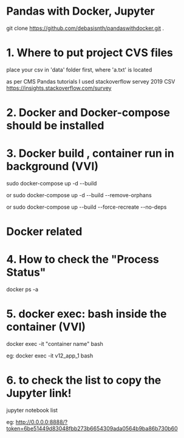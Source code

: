 # Pandas with Docker, Jupyter 

git clone https://github.com/debasisnth/pandaswithdocker.git  .


# 1. Where to put project CVS files 
place your csv in 'data' folder first,  where 'a.txt' is located

as per CMS Pandas tutorials 
I used stackoverflow servey 2019 CSV
https://insights.stackoverflow.com/survey


# 2. Docker and Docker-compose should be installed


# 3.  Docker build , container run  in background  (VVI)
sudo docker-compose  up -d --build

or
sudo docker-compose  up -d --build --remove-orphans 

or
sudo docker-compose up --build --force-recreate --no-deps

# Docker related #

# 4. How to check the  "Process Status"
docker ps -a

# 5. docker exec:   bash inside the container (VVI)
docker exec -it  "container name"  bash

eg:	
docker exec -it  v12_app_1  bash

# 6. to check the list to copy the Jupyter link! 

jupyter notebook list


eg:
http://0.0.0.0:8888/?token=6be51449d83048fbb273b6654309ada0564b9ba86b730b60
